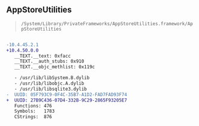 ## AppStoreUtilities

> `/System/Library/PrivateFrameworks/AppStoreUtilities.framework/AppStoreUtilities`

```diff

-10.4.45.2.1
+10.4.50.0.0
   __TEXT.__text: 0xfacc
   __TEXT.__auth_stubs: 0x910
   __TEXT.__objc_methlist: 0x119c

   - /usr/lib/libSystem.B.dylib
   - /usr/lib/libobjc.A.dylib
   - /usr/lib/libsqlite3.dylib
-  UUID: 05F793C9-0F4C-35B7-A1D2-FAD7FAD93F74
+  UUID: 27B9C436-07D4-332B-9C29-2865F93205E7
   Functions: 476
   Symbols:   1783
   CStrings:  876

```
